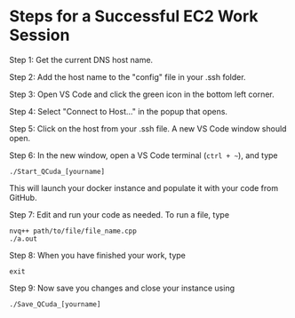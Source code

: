 # Steps for a Successful EC2 Work Session

Step 1: Get the current DNS host name.

Step 2: Add the host name to the "config" file in your .ssh folder.

Step 3: Open VS Code and click the green icon in the bottom left corner.

Step 4: Select "Connect to Host..." in the popup that opens.

Step 5: Click on the host from your .ssh file. A new VS Code window should open.

Step 6: In the new window, open a VS Code terminal (```ctrl + ~```), and type
```
./Start_QCuda_[yourname]
```
This will launch your docker instance and populate it with your code from GitHub.

Step 7: Edit and run your code as needed. To run a file, type
```
nvq++ path/to/file/file_name.cpp
./a.out
```

Step 8: When you have finished your work, type
```
exit
```

Step 9: Now save you changes and close your instance using
```
./Save_QCuda_[yourname]
```

